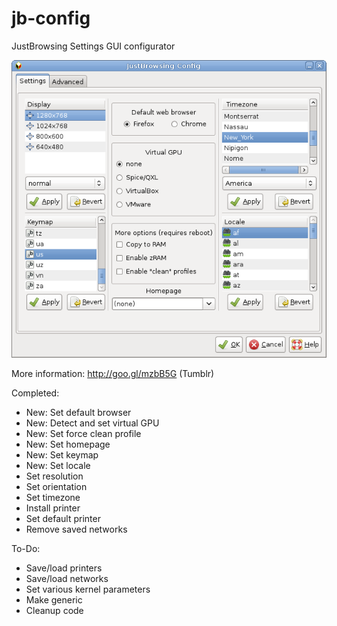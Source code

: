 jb-config
=========

JustBrowsing Settings GUI configurator

![Screenshot](/jb-settings.gif)

More information: http://goo.gl/mzbB5G (Tumblr)

Completed:
* New: Set default browser
* New: Detect and set virtual GPU
* New: Set force clean profile
* New: Set homepage
* New: Set keymap 
* New: Set locale
* Set resolution
* Set orientation
* Set timezone
* Install printer
* Set default printer
* Remove saved networks

To-Do:
* Save/load printers
* Save/load networks
* Set various kernel parameters
* Make generic
* Cleanup code
